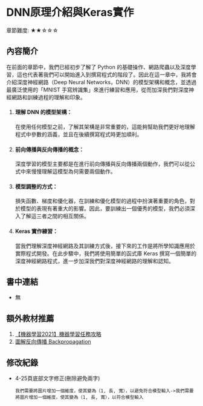 ﻿# DNN原理介紹與Keras實作
章節難度: ★★☆☆☆

## 內容簡介
在前面的章節中，我們已經初步了解了 Python 的基礎操作、網路爬蟲以及深度學習，這也代表著我們可以開始進入到撰寫程式的階段了。因此在這一章中，我將會介紹深度神經網路（Deep Neural Networks，DNN）的模型架構和概念，並透過最廣泛使用的「MNIST 手寫辨識集」來進行練習和應用，從而加深我們對深度神經網路和訓練過程的理解和印象。


1. #### 理解 DNN 的模型架構：
   在使用任何模型之前，了解其架構是非常重要的，這能夠幫助我們更好地理解程式中參數的涵義，並且在後續撰寫程式時更加順利。
2. #### 前向傳播與反向傳播的概念：
   深度學習的模型主要都是在進行前向傳播與反向傳播兩個動作，我們可以從公式中來慢慢理解這模型為何需要兩個動作。
3. #### 模型調整的方式：
   損失函數、梯度和優化器，在訓練和優化模型的過程中扮演著重要的角色，對於模型的表現有著重大的影響。因此，要訓練出一個優秀的模型，我們必須深入了解這三者之間的相互關係。
4. #### Keras 實作練習：
   當我們理解深度神經網路及其訓練方式後，接下來的工作是將所學知識應用於實際程式開發。在此步驟中，我們將使用簡單的函式庫 Keras 撰寫一個簡單的深度神經網路程式，進一步加深我們對深度神經網路的理解和認知。
   
## 書中連結
* 無

## 額外教材推薦
1. [【機器學習2021】機器學習任務攻略](https://youtu.be/WeHM2xpYQpw?list=PLJV_el3uVTsMhtt7_Y6sgTHGHp1Vb2P2J)
2. [ 圖解反向傳播 Backpropagation](https://medium.com/uxai/%E6%A9%9F%E5%99%A8%E5%AD%B8%E7%BF%92%E9%A6%AC%E6%8B%89%E6%9D%BE-075-%E5%8F%8D%E5%90%91%E5%82%B3%E6%92%AD-backpropagation-f1b612e003df)

## 修改紀錄
* 4-25頁底部文字修正(刪除避免兩字)
  ```
  我們需要將圖片增加一個維度，使其變為（1, 長, 寬），以避免符合模型輸入->我們需要將圖片增加一個維度，使其變為（1, 長, 寬），以符合模型輸入
  ```
 
